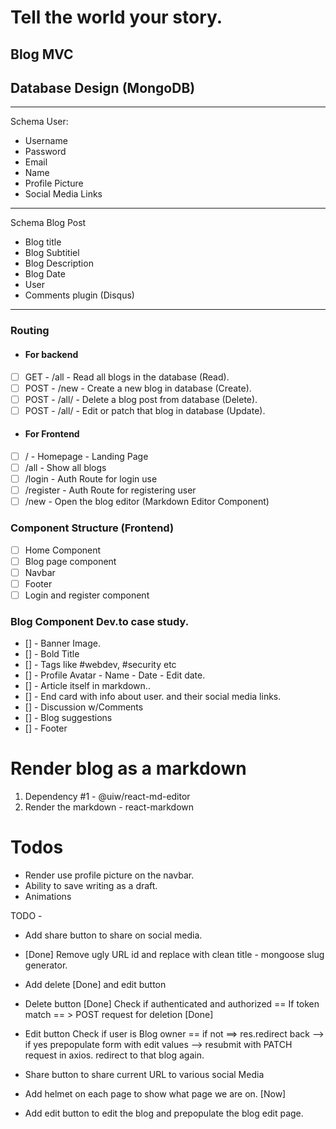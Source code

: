 # Tell the world your story.

## Blog MVC

## Database Design (MongoDB)

<hr>
Schema User:

- Username
- Password
- Email
- Name
- Profile Picture
- Social Media Links

<hr>
Schema Blog Post

- Blog title
- Blog Subtitiel
- Blog Description
- Blog Date
- User
- Comments plugin (Disqus)
<hr>

### Routing

- #### For backend

- [ ] GET - /all - Read all blogs in the database (Read).
- [ ] POST - /new - Create a new blog in database (Create).
- [ ] POST - /all/<blogID> - Delete a blog post from database (Delete).
- [ ] POST - /all/<blogID> - Edit or patch that blog in database (Update).

- #### For Frontend

- [ ] / - Homepage - Landing Page
- [ ] /all - Show all blogs
- [ ] /login - Auth Route for login use
- [ ] /register - Auth Route for registering user
- [ ] /new - Open the blog editor (Markdown Editor Component)

### Component Structure (Frontend)

- [ ] Home Component
- [ ] Blog page component
- [ ] Navbar
- [ ] Footer
- [ ] Login and register component

### Blog Component Dev.to case study.

- [] - Banner Image.
- [] - Bold Title
- [] - Tags like #webdev, #security etc
- [] - Profile Avatar - Name - Date - Edit date.
- [] - Article itself in markdown..
- [] - End card with info about user. and their social media links.
- [] - Discussion w/Comments
- [] - Blog suggestions
- [] - Footer

# Render blog as a markdown

1. Dependency #1 - @uiw/react-md-editor
2. Render the markdown - react-markdown

# Todos

- Render use profile picture on the navbar.
- Ability to save writing as a draft.
- Animations

TODO -

- Add share button to share on social media.
- [Done] Remove ugly URL id and replace with clean title - mongoose slug generator.
- Add delete [Done] and edit button
- Delete button [Done]
  Check if authenticated and authorized == If token match == > POST request for deletion [Done]

- Edit button
  Check if user is Blog owner == if not ==> res.redirect back --> if yes prepopulate form with edit values --> resubmit with PATCH request in axios. redirect to that blog again.

- Share button to share current URL to various social Media
- Add helmet on each page to show what page we are on. [Now]
- Add edit button to edit the blog and prepopulate the blog edit page.
